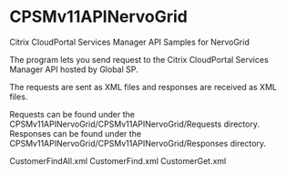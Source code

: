 # CPSMv11APINervoGrid
Citrix CloudPortal Services Manager API Samples for NervoGrid

The program lets you send request to the Citrix CloudPortal Services Manager API hosted by Global SP.

The requests are sent as XML files and responses are received as XML files.

Requests can be found under the CPSMv11APINervoGrid/CPSMv11APINervoGrid/Requests directory.
Responses can be found under the CPSMv11APINervoGrid/CPSMv11APINervoGrid/Responses directory.

CustomerFindAll.xml
CustomerFind.xml
CustomerGet.xml
